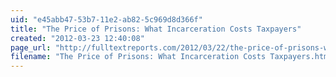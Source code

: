 ```yaml
---
uid: "e45abb47-53b7-11e2-ab82-5c969d8d366f"
title: "The Price of Prisons: What Incarceration Costs Taxpayers"
created: "2012-03-23 12:40:08"
page_url: "http://fulltextreports.com/2012/03/22/the-price-of-prisons-what-incarceration-costs-taxpayers/"
filename: "The Price of Prisons: What Incarceration Costs Taxpayers.html"
---
```

